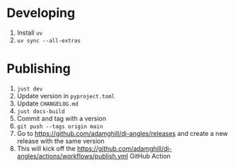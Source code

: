 # Developing

1. Install `uv`
1. `uv sync --all-extras`

# Publishing

1. `just dev`
1. Update version in `pyproject.toml`
1. Update `CHANGELOG.md`
1. `just docs-build`
1. Commit and tag with a version
1. `git push --tags origin main`
1. Go to https://github.com/adamghill/dj-angles/releases and create a new release with the same version
1. This will kick off the https://github.com/adamghill/dj-angles/actions/workflows/publish.yml GitHub Action
